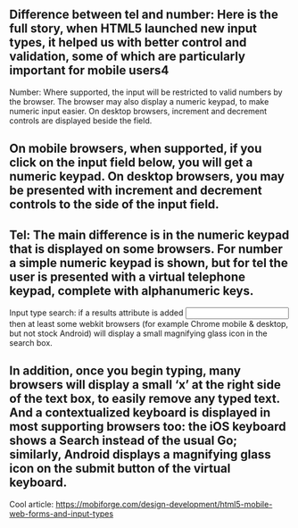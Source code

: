 Difference between tel and number:
Here is the full story, when HTML5 launched new input types, it helped us with better control and validation, some of which are particularly important for mobile users4
---------------------------------------------------------------------------------------------------------
Number:
Where supported, the input will be restricted to valid numbers by the browser. The browser may also display a numeric keypad, to make numeric input easier. On desktop browsers, increment and decrement controls are displayed beside the field.

On mobile browsers, when supported, if you click on the input field below, you will get a numeric keypad. On desktop browsers, you may be presented with increment and decrement controls to the side of the input field.
---------------------------------------------------------------------------------------------------------
Tel:
The main difference is in the numeric keypad that is displayed on some browsers. For number a simple numeric keypad is shown, but for tel the user is presented with a virtual telephone keypad, complete with alphanumeric keys.
---------------------------------------------------------------------------------------------------------
Input type search:
if a results attribute is added 
<input type="search" results="10" />
then at least some webkit browsers (for example Chrome mobile & desktop, but not stock Android) will display a small magnifying glass icon in the search box.

In addition, once you begin typing, many browsers will display a small ‘x’ at the right side of the text box, to easily remove any typed text. And a contextualized keyboard is displayed in most supporting browsers too: the iOS keyboard shows a Search instead of the usual Go; similarly, Android displays a magnifying glass icon on the submit button of the virtual keyboard.
---------------------------------------------------------------------------------------------------------
Cool article:
https://mobiforge.com/design-development/html5-mobile-web-forms-and-input-types 